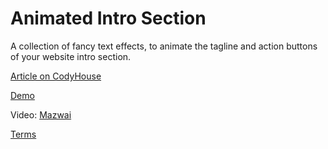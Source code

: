 Animated Intro Section
=========

A collection of fancy text effects, to animate the tagline and action buttons of your website intro section.

[Article on CodyHouse](http://codyhouse.co/gem/animated-intro-section/)

[Demo](https://codyhouse.co/demo/animated-intro-section/index.html)

Video: [Mazwai](http://mazwai.com/#/)
 
[Terms](http://codyhouse.co/terms/)
